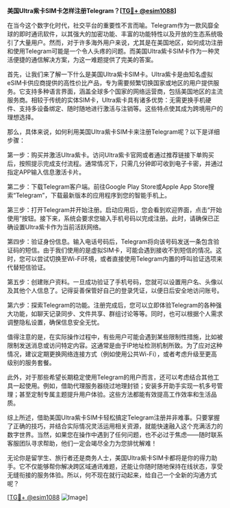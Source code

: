 **美国Ultra紫卡SIM卡怎样注册Telegram？[[TG💪+ @esim1088](https://t.me/s/esim1088)]**

在当今这个数字化时代，社交平台的重要性不言而喻。Telegram作为一款风靡全球的即时通讯软件，以其强大的加密功能、丰富的功能特性以及开放的生态系统吸引了大量用户。然而，对于许多海外用户来说，尤其是在美国地区，如何成功注册和使用Telegram可能是一个令人头疼的问题。而美国Ultra紫卡SIM卡作为一种灵活便捷的通信解决方案，为这一难题提供了完美的答案。

首先，让我们来了解一下什么是美国Ultra紫卡SIM卡。Ultra紫卡是由知名虚拟eSIM卡供应商提供的高性价比产品，专为需要频繁切换国家或地区的用户提供服务。它支持多种语言界面，涵盖全球多个国家的网络运营商，包括美国地区的主流服务商。相较于传统的实体SIM卡，Ultra紫卡具有诸多优势：无需更换手机硬件、支持多设备绑定、随时随地进行激活与注销等。这些特点使其成为跨境用户的理想选择。

那么，具体来说，如何利用美国Ultra紫卡SIM卡来注册Telegram呢？以下是详细步骤：

第一步：购买并激活Ultra紫卡。访问Ultra紫卡官网或者通过推荐链接下单购买后，按照提示完成支付流程。通常情况下，只需几分钟即可收到电子卡密，并通过指定APP输入信息激活卡片。

第二步：下载Telegram客户端。前往Google Play Store或Apple App Store搜索“Telegram”，下载最新版本的应用程序到您的智能手机上。

第三步：打开Telegram并开始注册。启动应用后，您会看到欢迎界面，点击“开始使用”按钮。接下来，系统会要求您输入手机号码以完成注册。此时，请确保已正确设置Ultra紫卡作为当前活跃网络。

第四步：验证身份信息。输入电话号码后，Telegram将向该号码发送一条包含验证码的短信。由于我们使用的是虚拟SIM卡，可能会遇到接收不到短信的情况。这时，您可以尝试切换至Wi-Fi环境，或者直接使用Telegram内置的呼叫验证选项来代替短信验证。

第五步：创建账户资料。一旦成功验证了手机号码，您就可以设置用户名、头像以及其他个人信息了。记得妥善保管好自己的登录凭证，以便日后安全地访问账号。

第六步：探索Telegram的功能。注册完成后，您可以立即体验Telegram的各种强大功能，如聊天记录同步、文件共享、群组讨论等等。同时，也可以根据个人需求调整隐私设置，确保信息安全无忧。

值得注意的是，在实际操作过程中，有些用户可能会遇到某些限制性措施，比如被限制发送消息或访问特定内容。这通常是由于IP地址检测机制所致。为了应对这种情况，建议定期更换网络连接方式（例如使用公共Wi-Fi），或者考虑升级至更高级别的服务套餐。

此外，对于那些希望长期稳定使用Telegram的用户而言，还可以考虑结合其他工具一起使用。例如，借助代理服务器绕过地理封锁；安装多开助手实现一机多号管理；甚至定制专属主题提升用户体验。这些方法都能有效提高工作效率和生活品质。

综上所述，借助美国Ultra紫卡SIM卡轻松搞定Telegram注册并非难事。只要掌握了正确的技巧，并结合实际情况灵活运用相关资源，就能快速融入这个充满活力的数字世界。当然，如果您在操作中遇到了任何问题，也不必过于焦虑——随时联系客服团队寻求帮助，他们一定会竭尽全力为您排忧解难！

无论你是留学生、旅行者还是商务人士，美国Ultra紫卡SIM卡都将是你的得力助手。它不仅能够帮你解决跨区域通讯难题，还能让你随时随地保持在线状态，享受无缝衔接的服务体验。所以，何不现在就行动起来，给自己一个全新的沟通方式呢？

[[TG💪+ @esim1088](https://t.me/s/esim1088) ![Image](https://i.postimg.cc/4NQfJmqS/Snipaste-2025-05-13-00-14-12.png)]